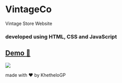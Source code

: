 # VintageCo
Vintage Store Website

### developed using HTML, CSS and JavaScript
[Demo :eyes:](https://khethelogp.github.io/VintageCo/)
---

![](https://i.ibb.co/yhgVb3c/vintage-Co.png)

made with :heart: by KhetheloGP

